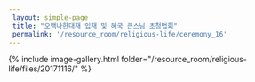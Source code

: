 ```yaml
--- 
 layout: simple-page 
 title: "오백나한대재 입재 및 혜국 큰스님 초청법회"
 permalink: '/resource_room/religious-life/ceremony_16'
--- 
```

{% include image-gallery.html folder="/resource_room/religious-life/files/20171116/" %}